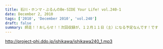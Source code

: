 ```yaml
---
title: 石川・ホンマ・ぶるんのBe-SIDE Your Life! vol.240-1
date: December 2, 2010
tags: ['2010', 'December 2010', 'vol.240']
draft: false
summary: 師走！！おしらせ！！次回収録が、１２月１１日（土）になる予定なんです！ですのでメールをちょいと早めに送ってもらえると助かります～～。NAMAE
---
```


http://project-phi.ddo.jp/ishikawa/ishikawa240_1.mp3